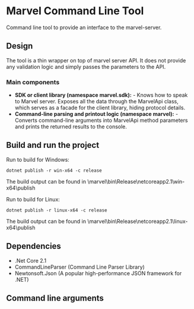 # Marvel Command Line Tool

Command line tool to provide an interface to the marvel-server.

## Design

The tool is a thin wrapper on top of marvel server API.
It does not provide any validation logic and simply passes the parameters to the API.

### Main components

* __SDK or client library (namespace marvel.sdk):__ - Knows how to speak to Marvel server. Exposes all the data through the MarvelApi class, which serves as a facade for the client library, hiding protocol details.
* __Command-line parsing and printout logic (namespace marvel):__ - Converts command-line arguments into MarvelApi method parameters and prints the returned results to the console.

## Build and run the project

Run to build for Windows:

```
dotnet publish -r win-x64 -c release
```

The build output can be found in \marvel\bin\Release\netcoreapp2.1\win-x64\publish

Run to build for Linux:

```
dotnet publish -r linux-x64 -c release
```

The build output can be found in \marvel\bin\Release\netcoreapp2.1\linux-x64\publish

## Dependencies

* .Net Core 2.1
* CommandLineParser (Command Line Parser Library)
* Newtonsoft.Json (A popular high-performance JSON framework for .NET)

## Command line arguments
